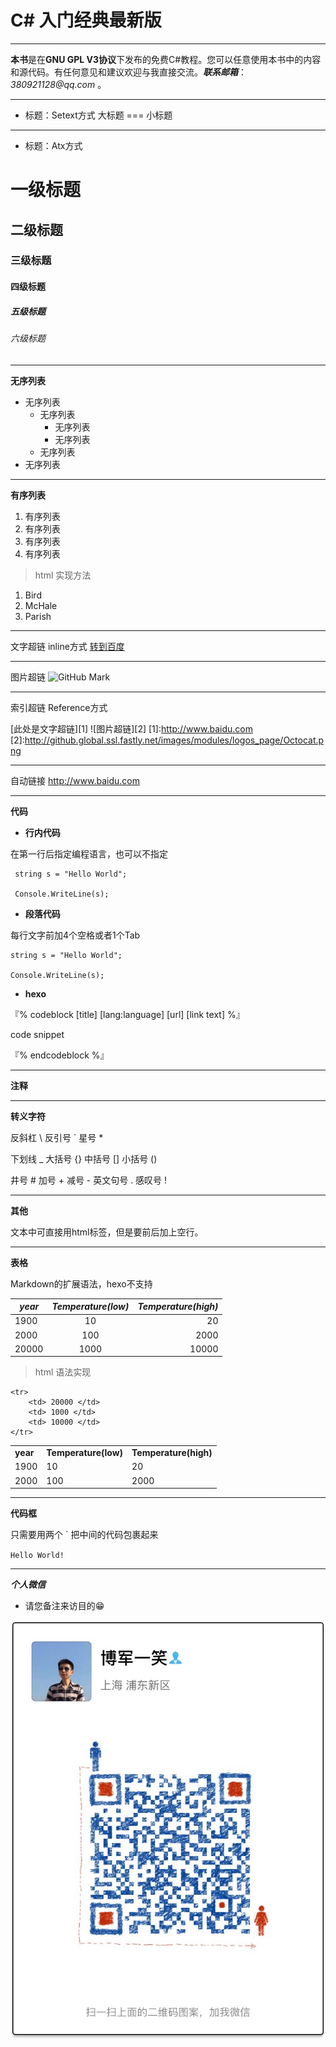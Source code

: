 # C# 入门经典最新版

___

**本书**是在**GNU GPL V3协议**下发布的免费C#教程。您可以任意使用本书中的内容和源代码。有任何意见和建议欢迎与我直接交流。___联系邮箱___：_380921128@qq.com_ 。

---
+ 标题：Setext方式
大标题
===
小标题
---

+ 标题：Atx方式
# 一级标题
## 二级标题
### 三级标题
#### 四级标题
##### 五级标题
###### 六级标题

---

**无序列表**
+ 无序列表
    - 无序列表
        * 无序列表
        * 无序列表
    - 无序列表
+ 无序列表

---

**有序列表**

1. 有序列表
2. 有序列表
3. 有序列表
8. 有序列表


>html 实现方法
<ol>
<li>Bird</li>
<li>McHale</li>
<li>Parish</li>
</ol>


---

文字超链 inline方式
[转到百度](http://www.baidu.com "百度链接")

---

图片超链 
![GitHub Mark](http://github.global.ssl.fastly.net/images/modules/logos_page/GitHub-Mark.png "GitHub Mark")


---

索引超链 Reference方式

[此处是文字超链][1]
![图片超链][2]
[1]:http://www.baidu.com
[2]:http://github.global.ssl.fastly.net/images/modules/logos_page/Octocat.png

---

自动链接
<http://www.baidu.com>

---

**代码**
+ **行内代码**

在第一行后指定编程语言，也可以不指定

<!-- 0 -->
     string s = "Hello World";

     Console.WriteLine(s);



+ **段落代码**

每行文字前加4个空格或者1个Tab

    string s = "Hello World";

    Console.WriteLine(s);

+ **hexo**

『% codeblock [title] [lang:language] [url] [link text] %』

 code snippet

『% endcodeblock %』

___


<!-- 注释 -->
**注释**

---

**转义字符**

反斜杠 \\
反引号 \`
星号 \*

下划线 \_
大括号 \{\}
中括号 \[\]
小括号 \(\)

井号 \#
加号 \+
减号 \-
英文句号 \.
感叹号 \!


---

**其他**

文本中可直接用html标签，但是要前后加上空行。


---

**表格**

Markdown的扩展语法，hexo不支持


| *year* | *Temperature(low)* | *Temperature(high)* |
|-|:-:|-:|
| 1900 | 10 | 20 |
| 2000 | 100 | 2000 |
| 20000 | 1000 | 10000 |

>html 语法实现

<table>
    <tr>
        <td> <b>year</b> </td>
        <td> <b>Temperature(low)</b> </td>
        <td> <b>Temperature(high)</b> </td>
    </tr>
    <tr>
        <td> 1900 </td>
        <td> 10 </td>
        <td> 20 </td>
    </tr>
    <tr>
        <td> 2000 </td>
        <td> 100 </td>
        <td> 2000 </td>
    </tr>

    <tr>
        <td> 20000 </td>
        <td> 1000 </td>
        <td> 10000 </td>
    </tr>

</table>

---

**代码框**

只需要用两个 ` 把中间的代码包裹起来

`Hello World!`



---

_**个人微信**_ 
* 请您备注来访目的😁

![](/assets/IMG_1858.JPG)




